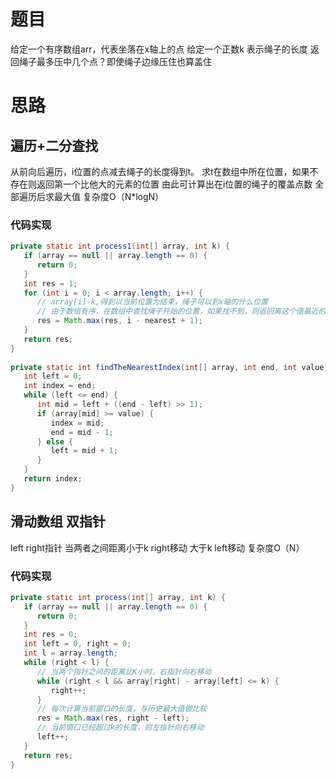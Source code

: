 # 题目
给定一个有序数组arr，代表坐落在x轴上的点
给定一个正数k 表示绳子的长度
返回绳子最多压中几个点？即使绳子边缘压住也算盖住
# 思路
## 遍历+二分查找
从前向后遍历，i位置的点减去绳子的长度得到t。
求t在数组中所在位置，如果不存在则返回第一个比他大的元素的位置
由此可计算出在i位置的绳子的覆盖点数
全部遍历后求最大值
复杂度O（N\*logN）
### 代码实现
```java
private static int process1(int[] array, int k) {  
   if (array == null || array.length == 0) {  
      return 0;  
   }  
   int res = 1;  
   for (int i = 0; i < array.length; i++) {  
      // array[i]-k,得到以当前位置为结束，绳子可以到x轴的什么位置  
      // 由于数组有序，在数组中查找绳子开始的位置，如果找不到，则返回离这个值最近的一个元素（后一个）      // 得到元素下标后，即可得到在当前位置可以覆盖的点数      // 全部遍历完成后，取最大值      int nearest = findTheNearestIndex(array, i, array[i] - k);  
      res = Math.max(res, i - nearest + 1);  
   }  
   return res;  
}  
  
private static int findTheNearestIndex(int[] array, int end, int value) {  
   int left = 0;  
   int index = end;  
   while (left <= end) {  
      int mid = left + ((end - left) >> 1);  
      if (array[mid] >= value) {  
         index = mid;  
         end = mid - 1;  
      } else {  
         left = mid + 1;  
      }  
   }  
   return index;  
}
```


## 滑动数组 双指针
left right指针 当两者之间距离小于k right移动 大于k left移动
复杂度O（N）
### 代码实现
```java
private static int process(int[] array, int k) {  
   if (array == null || array.length == 0) {  
      return 0;  
   }  
   int res = 0;  
   int left = 0, right = 0;  
   int l = array.length;  
   while (right < l) {  
      // 当两个指针之间的距离比K小时，右指针向右移动  
      while (right < l && array[right] - array[left] <= k) {  
         right++;  
      }  
      // 每次计算当前窗口的长度，与历史最大值做比较  
      res = Math.max(res, right - left);  
      // 当前窗口已经超过k的长度，则左指针向右移动  
      left++;  
   }  
   return res;  
}
```


